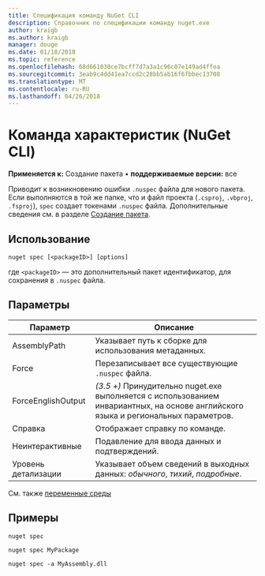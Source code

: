 ```yaml
---
title: Спецификация команду NuGet CLI
description: Справочник по спецификации команду nuget.exe
author: kraigb
ms.author: kraigb
manager: douge
ms.date: 01/18/2018
ms.topic: reference
ms.openlocfilehash: 68d661030ce7bcff7d7a3a1c96c07e149ad4ffea
ms.sourcegitcommit: 3eab9c4dd41ea7ccd2c28bb5ab16f6fbbec13708
ms.translationtype: MT
ms.contentlocale: ru-RU
ms.lasthandoff: 04/26/2018
---
```

# <a name="spec-command-nuget-cli"></a>Команда характеристик (NuGet CLI)

**Применяется к:** Создание пакета &bullet; **поддерживаемые версии:** все

Приводит к возникновению ошибки `.nuspec` файла для нового пакета. Если выполняются в той же папке, что и файл проекта (`.csproj`, `.vbproj`, `.fsproj`), `spec` создает токенами `.nuspec` файла. Дополнительные сведения см. в разделе [Создание пакета](../create-packages/creating-a-package.md).

## <a name="usage"></a>Использование

```cli
nuget spec [<packageID>] [options]
```

где `<packageID>` — это дополнительный пакет идентификатор, для сохранения в `.nuspec` файла.

## <a name="options"></a>Параметры

| Параметр | Описание |
| --- | --- |
| AssemblyPath | Указывает путь к сборке для использования метаданных. |
| Force | Перезаписывает все существующие `.nuspec` файла. |
| ForceEnglishOutput | *(3.5 +)*  Принудительно nuget.exe выполняется с использованием инвариантных, на основе английского языка и региональных параметров. |
| Справка | Отображает справку по команде. |
| Неинтерактивные | Подавление для ввода данных и подтверждений. |
| Уровень детализации | Указывает объем сведений в выходных данных: *обычного*, *тихий*, *подробные*. |

См. также [переменные среды](cli-ref-environment-variables.md)

## <a name="examples"></a>Примеры

```cli
nuget spec

nuget spec MyPackage

nuget spec -a MyAssembly.dll
```
